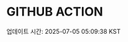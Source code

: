 # GITHUB ACTION
  <!-- START_UPDATED_TIME -->
  업데이트 시간: 2025-07-05 05:09:38 KST
  <!-- END_UPDATED_TIME -->
